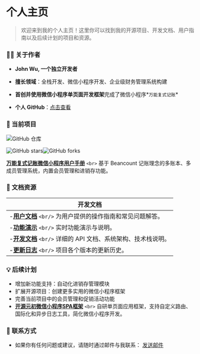 # 个人主页

> 欢迎来到我的个人主页！这里你可以找到我的开源项目、开发文档、用户指南以及后续计划的项目和资源。

### 🧑‍💻 关于作者

- **John Wu, 一个独立开发者**

- **擅长领域**：全栈开发、微信小程序开发、企业级财务管理系统构建
- **首创并使用微信小程序单页面开发框架**完成了微信小程序*`万能复式记账`*
- **个人 GitHub**：[点击查看](https://github.com/holdtec)



### 🚀 当前项目

 ![GitHub 仓库](https://img.shields.io/badge/GitHub-%23000000.svg?style=for-the-badge&logo=github&logoColor=white)

![GitHub stars](https://img.shields.io/github/stars/holdtec/holdtec.github.io?style=social)![GitHub forks](https://img.shields.io/github/forks/holdtec/holdtec.github.io?style=social) 

**[万能复式记账微信小程序用户手册](https://holdtec.github.io)** `<br>` 基于 Beancount 记账理念的多账本、多成员管理系统，内置会员管理和进销存功能。

### 📄 文档资源

| **开发文档**                                                 |
| ------------------------------------------------------------ |
| -**[用户文档](https://your-domain.com/user-docs)**  `<br/>` 为用户提供的操作指南和常见问题解答。 |
| -**[功能演示](https://your-domain.com/demo)**  `<br/>` 实时功能演示与说明。 |
| -**[开发文档](https://your-domain.com/dev-docs)**  `<br/>` 详细的 API 文档、系统架构、技术栈说明。 |
| -**[更新日志](https://your-domain.com/changelog)**  `<br/>` 项目各个版本的更新历史。 |



### 💡 后续计划

- 增加新功能支持：自动化进销存管理模块
- 扩展开源项目：创建更多实用的微信小程序框架
- 完善当前项目中的会员管理和促销活动功能
- **[开源元初微信小程序SPA框架](https://github.com/your-repo-url)**  `<br>` 自研单页面应用框架，支持自定义路由、国际化和异步日志工具，简化微信小程序开发。



### 📧 联系方式

- 如果你有任何问题或建议，请随时通过邮件与我联系：
  [发送邮件](mailto:whitehatgo@gmail.com)
